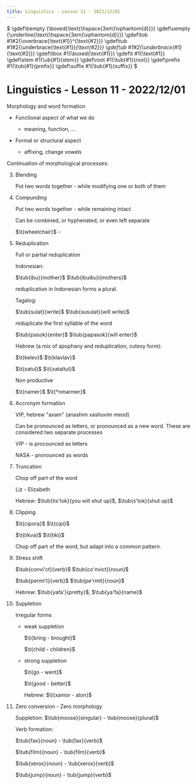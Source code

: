 ```yaml
---
title: Linguistics - Lesson 11 - 2022/12/01
---
```


$
\gdef\bempty {\boxed{\text{\hspace{3em}\vphantom{d}}}}
\gdef\uempty {\underline{\text{\hspace{3em}\vphantom{d}}}}
\gdef\tob #1#2{\overbrace{\text{#1}}^{\text{#2}}}
\gdef\tub #1#2{\underbrace{\text{#1}}_{\text{#2}}}
\gdef\ub #1#2{\underbrace{#1}_{\text{#2}}}
\gdef\tbox #1{\boxed{\text{#1}}}
\gdef\t #1{\text{#1}}
\gdef\stem #1{\ub{#1}{stem}}
\gdef\root #1{\tub{#1}{root}}
\gdef\prefix #1{\tub{#1}{prefix}}
\gdef\suffix #1{\tub{#1}{suffix}}
$

# Linguistics - Lesson 11 - 2022/12/01

Morphology and word formation

* Functional aspect of what we do

  * meaning, function, ...

* Formal or structural aspect
  * affixing, change vowels

Continuation of morphological processes:

3. Blending

   Put two words together - while modifying one or both of them

4. Compunding

   Put two words together - while remaining intact

   Can be combined, or hyphenated, or even left separate

   $\t{wheelchair}$ - 

5. Reduplication

   Full or partial reduplication

   Indonesian:

   $\tub{ibu}{mother}$ $\tub{ibuibu}{mothers}$

   reduplication in Indonesian forms a plural.

   Tagalog:

   $\tub{sulat}{write}$ $\tub{susulat}{will write}$

   reduplicate the first syllable of the word

   $\tub{pasok}{enter}$ $\tub{papasok}{will enter}$

   Hebrew (a mix of apophany and reduplication, cutesy form):

   $\t{kelev}$ $\t{klavlav}$

   $\t{xatul}$ $\t{xataltul}$

   Non productive

   $\t{namer}$ $\t{*nmarmer}$

6. Accronym formation

   VIP, hebrew "axam" (anashim xashuvim meod)

   Can be pronounced as letters, or pronounced as a new word. These are considered two separate processes

   VIP - is procounced as letters

   NASA - pronounced as words

7. Truncation

   Chop off part of the word

   Liz - Elizabeth

   Hebrew: $\tub{tis'tok}{you will shut up}$, $\tub{s'tok}{shut up}$

8. Clipping

   $\t{cipora}$ $\t{cipi}$

   $\t{tikva}$ $\t{tiki}$

   Chop off part of the word, but adapt into a common pattern.

9. Stress shift

   $\tub{convi'ct}{verb}$ $\tub{co'nvict}{noun}$
   
   $\tub{permi't}{verb}$ $\tub{pe'rmit}{noun}$

   Hebrew: $\tub{yafa'}{pretty}$, $\tub{ya'fa}{name}$

10. Suppletion

    Irregular forms

    * weak suppletion

      $\t{bring - brought}$

      $\t{child - children}$

    * strong suppletion

      $\t{go - went}$
      
      $\t{good - better}$

      Hebrew: $\t{xamor - aton}$

11. Zero conversion - Zero morphology

    Suppletion: $\tub{moose}{singular} - \tub{moose}{plural}$

    Verb formation:

    $\tub{fax}{noun} - \tub{fax}{verb}$

    $\tub{film}{noun} - \tub{film}{verb}$

    $\tub{xerox}{noun} - \tub{xerox}{verb}$

    $\tub{jump}{noun} - \tub{jump}{verb}$

